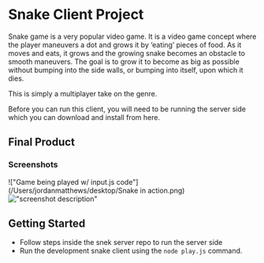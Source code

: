 # Snake Client Project

Snake game is a very popular video game. It is a video game concept where the player maneuvers a dot and grows it by ‘eating’ pieces of food. As it moves and eats, it grows and the growing snake becomes an obstacle to smooth maneuvers. The goal is to grow it to become as big as possible without bumping into the side walls, or bumping into itself, upon which it dies.

This is simply a multiplayer take on the genre.

Before you can run this client, you will need to be running the server side which you can download and install from here. 

## Final Product

### Screenshots

!["Game being played w/ input.js code"](/Users/jordanmatthews/desktop/Snake in action.png)
!["screenshot description"](#)


## Getting Started

- Follow steps inside the snek server repo to run the server side
- Run the development snake client using the `node play.js` command.
